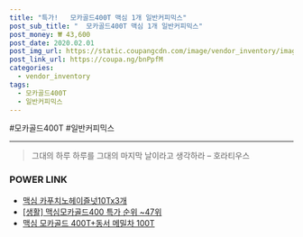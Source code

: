 ```yaml
--- 
title: "특가!   모카골드400T 맥심 1개 일반커피믹스" 
post_sub_title: "  모카골드400T 맥심 1개 일반커피믹스" 
post_money: ₩ 43,600 
post_date: 2020.02.01 
post_img_url: https://static.coupangcdn.com/image/vendor_inventory/images/2017/02/07/14/2/750e654e-351c-407e-8e28-f8c426718f81.png 
post_link_url: https://coupa.ng/bnPpfM 
categories: 
  - vendor_inventory 
tags: 
  - 모카골드400T 
  - 일반커피믹스 
--- 
```

  #모카골드400T #일반커피믹스 
<hr> 

> 그대의 하루 하루를 그대의 마지막 날이라고 생각하라 – 호라티우스 


### POWER LINK

* <a href="https://blog.naver.com/santokki14/221785096616" target="_blank">맥심 카푸치노헤이즐넛10Tx3개</a>
* <a href="https://blog.naver.com/sakai111/221792218949" target="_blank"> [생활] 맥심모카골드400 특가 순위 ~47위</a>
* <a href="https://blog.naver.com/fasyy4321/221792743450" target="_blank">맥심 모카골드 400T+동서 메밀차 100T</a>
